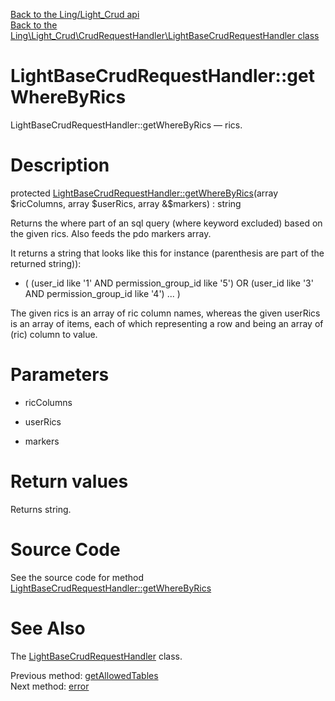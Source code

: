 [Back to the Ling/Light_Crud api](https://github.com/lingtalfi/Light_Crud/blob/master/doc/api/Ling/Light_Crud.md)<br>
[Back to the Ling\Light_Crud\CrudRequestHandler\LightBaseCrudRequestHandler class](https://github.com/lingtalfi/Light_Crud/blob/master/doc/api/Ling/Light_Crud/CrudRequestHandler/LightBaseCrudRequestHandler.md)


LightBaseCrudRequestHandler::getWhereByRics
================



LightBaseCrudRequestHandler::getWhereByRics — rics.




Description
================


protected [LightBaseCrudRequestHandler::getWhereByRics](https://github.com/lingtalfi/Light_Crud/blob/master/doc/api/Ling/Light_Crud/CrudRequestHandler/LightBaseCrudRequestHandler/getWhereByRics.md)(array $ricColumns, array $userRics, array &$markers) : string




Returns the where part of an sql query (where keyword excluded) based on the given
rics.
Also feeds the pdo markers array.

It returns a string that looks like this for instance (parenthesis are part of the returned string)):

- (
     (user_id like '1' AND permission_group_id like '5')
     OR (user_id like '3' AND permission_group_id like '4')
     ...
  )


The given rics is an array of ric column names,
whereas the given userRics is an array of items, each of which representing a row and
being an array of (ric) column to value.




Parameters
================


- ricColumns

    

- userRics

    

- markers

    


Return values
================

Returns string.








Source Code
===========
See the source code for method [LightBaseCrudRequestHandler::getWhereByRics](https://github.com/lingtalfi/Light_Crud/blob/master/CrudRequestHandler/LightBaseCrudRequestHandler.php#L295-L326)


See Also
================

The [LightBaseCrudRequestHandler](https://github.com/lingtalfi/Light_Crud/blob/master/doc/api/Ling/Light_Crud/CrudRequestHandler/LightBaseCrudRequestHandler.md) class.

Previous method: [getAllowedTables](https://github.com/lingtalfi/Light_Crud/blob/master/doc/api/Ling/Light_Crud/CrudRequestHandler/LightBaseCrudRequestHandler/getAllowedTables.md)<br>Next method: [error](https://github.com/lingtalfi/Light_Crud/blob/master/doc/api/Ling/Light_Crud/CrudRequestHandler/LightBaseCrudRequestHandler/error.md)<br>

